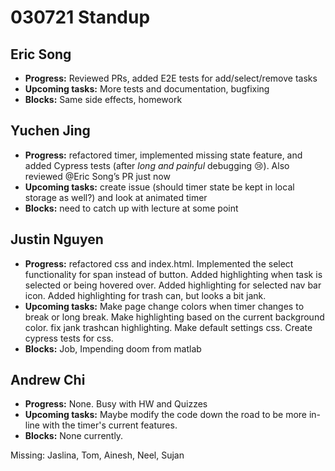 # 030721 Standup

## Eric Song
- **Progress:** Reviewed PRs, added E2E tests for add/select/remove tasks
- **Upcoming tasks:** More tests and documentation, bugfixing
- **Blocks:** Same side effects, homework

## Yuchen Jing
- **Progress:** refactored timer, implemented missing state feature, and added Cypress tests (after *long and painful* debugging :cry:). Also reviewed @Eric Song’s PR just now
- **Upcoming tasks:** create issue (should timer state be kept in local storage as well?) and look at animated timer
- **Blocks:** need to catch up with lecture at some point

## Justin Nguyen
- **Progress:** refactored css and index.html. Implemented the select functionality for span instead of button. Added highlighting when task is selected or being hovered over. Added highlighting for selected nav bar icon. Added highlighting for trash can, but looks a bit jank.
- **Upcoming tasks:** Make page change colors when timer changes to break or long break. Make highlighting based on the current background color. fix jank trashcan highlighting. Make default settings css. Create cypress tests for css.
- **Blocks:** Job, Impending doom from matlab

## Andrew Chi
- **Progress:** None. Busy with HW and Quizzes
- **Upcoming tasks:** Maybe modify the code down the road to be more in-line with the timer's current features.
- **Blocks:** None currently.

Missing: Jaslina, Tom, Ainesh, Neel, Sujan
